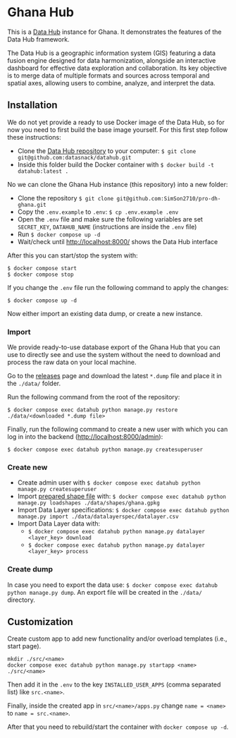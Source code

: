 # Ghana Hub

This is a [Data Hub](https://github.com/datasnack/datahub) instance for Ghana. It demonstrates the features of the Data Hub framework.

The Data Hub is a geographic information system (GIS) featuring a data fusion engine designed for data harmonization, alongside an interactive dashboard for effective data exploration and collaboration. Its key objective is to merge data of multiple formats and sources across temporal and spatial axes, allowing users to combine, analyze, and interpret the data.


## Installation

We do not yet provide a ready to use Docker image of the Data Hub, so for now you need to first build the base image yourself. For this first step follow these instructions:

- Clone the [Data Hub repository](https://github.com/datasnack/datahub) to your computer: `$ git clone git@github.com:datasnack/datahub.git`
- Inside this folder build the Docker container with `$ docker build -t datahub:latest .`


No we can clone the Ghana Hub instance (this repository) into a new folder:

- Clone the repository `$ git clone git@github.com:SimSon2710/pro-dh-ghana.git`
- Copy the `.env.example` to `.env`: `$ cp .env.example .env`
- Open the `.env` file and make sure the following variables are set `SECRET_KEY`, `DATAHUB_NAME` (instructions are inside the `.env` file)
- Run `$ docker compose up -d`
- Wait/check until [http://localhost:8000/](http://localhost:8000/) shows the Data Hub interface

After this you can start/stop the system with:

    $ docker compose start
    $ docker compose stop

If you change the `.env` file run the following command to apply the changes:

    $ docker compose up -d

Now either import an existing data dump, or create a new instance.

### Import

We provide ready-to-use database export of the Ghana Hub that you can use to directly see and use the system without the need to download and process the raw data on your local machine.

Go to the [releases](https://github.com/datasnack/dh-ghana/releases) page and download the latest `*.dump` file and place it in the `./data/` folder.

Run the following command from the root of the repository:

    $ docker compose exec datahub python manage.py restore ./data/<downloaded *.dump file>

Finally, run the following command to create a new user with which you can log in into the backend ([http://localhost:8000/admin](http://localhost:8000/)):

    $ docker compose exec datahub python manage.py createsuperuser


### Create new

- Create admin user with `$ docker compose exec datahub python manage.py createsuperuser`
- Import [prepared shape file](https://github.com/datasnack/aoi-ghana) with: `$ docker compose exec datahub python manage.py loadshapes ./data/shapes/ghana.gpkg`
- Import Data Layer specifications: `$ docker compose exec datahub python manage.py import ./data/datalayerspec/datalayer.csv`
- Import Data Layer data with:
    - `$ docker compose exec datahub python manage.py datalayer <layer_key> download`
    - `$ docker compose exec datahub python manage.py datalayer <layer_key> process`


### Create dump

In case you need to export the data use: `$ docker compose exec datahub python manage.py dump`. An export file will be created in the `./data/` directory.


## Customization

Create custom app to add new functionality and/or overload templates (i.e., start page).

    mkdir ./src/<name>
    docker compose exec datahub python manage.py startapp <name> ./src/<name>

Then add it in the `.env` to the key `INSTALLED_USER_APPS` (comma separated list) like `src.<name>`.

Finally, inside the created app in `src/<name>/apps.py` change `name = <name>` to `name = src.<name>`.

After that you need to rebuild/start the container with `docker compose up -d`.
